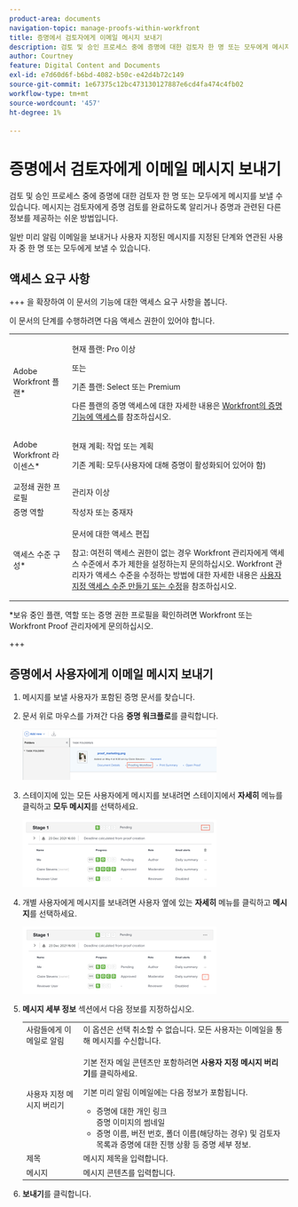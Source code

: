 ```yaml
---
product-area: documents
navigation-topic: manage-proofs-within-workfront
title: 증명에서 검토자에게 이메일 메시지 보내기
description: 검토 및 승인 프로세스 중에 증명에 대한 검토자 한 명 또는 모두에게 메시지를 보낼 수 있습니다. 메시지는 검토자에게 증명 검토를 완료하도록 알리거나 증명과 관련된 다른 정보를 제공하는 쉬운 방법입니다.
author: Courtney
feature: Digital Content and Documents
exl-id: e7d60d6f-b6bd-4082-b50c-e42d4b72c149
source-git-commit: 1e67375c12bc473130127887e6cd4fa474c4fb02
workflow-type: tm+mt
source-wordcount: '457'
ht-degree: 1%

---
```


# 증명에서 검토자에게 이메일 메시지 보내기

검토 및 승인 프로세스 중에 증명에 대한 검토자 한 명 또는 모두에게 메시지를 보낼 수 있습니다. 메시지는 검토자에게 증명 검토를 완료하도록 알리거나 증명과 관련된 다른 정보를 제공하는 쉬운 방법입니다.

일반 미리 알림 이메일을 보내거나 사용자 지정된 메시지를 지정된 단계와 연관된 사용자 중 한 명 또는 모두에게 보낼 수 있습니다.

## 액세스 요구 사항

+++ 을 확장하여 이 문서의 기능에 대한 액세스 요구 사항을 봅니다.

이 문서의 단계를 수행하려면 다음 액세스 권한이 있어야 합니다.

<table style="table-layout:auto"> 
 <col> 
 <col> 
 <tbody> 
  <tr> 
   <td role="rowheader">Adobe Workfront 플랜*</td> 
   <td> <p>현재 플랜: Pro 이상</p> <p>또는</p> <p>기존 플랜: Select 또는 Premium</p> <p>다른 플랜의 증명 액세스에 대한 자세한 내용은 <a href="/help/quicksilver/administration-and-setup/manage-workfront/configure-proofing/access-to-proofing-functionality.md" class="MCXref xref">Workfront의 증명 기능에 액세스</a>를 참조하십시오.</p> </td> 
  </tr> 
  <tr> 
   <td role="rowheader">Adobe Workfront 라이센스*</td> 
   <td> <p>현재 계획: 작업 또는 계획</p> <p>기존 계획: 모두(사용자에 대해 증명이 활성화되어 있어야 함)</p> </td> 
  </tr> 
  <tr> 
   <td role="rowheader">교정쇄 권한 프로필 </td> 
   <td>관리자 이상</td> 
  </tr> 
  <tr> 
   <td role="rowheader">증명 역할</td> 
   <td>작성자 또는 중재자</td> 
  </tr> 
  <tr> 
   <td role="rowheader">액세스 수준 구성*</td> 
   <td> <p>문서에 대한 액세스 편집</p> <p>참고: 여전히 액세스 권한이 없는 경우 Workfront 관리자에게 액세스 수준에서 추가 제한을 설정하는지 문의하십시오. Workfront 관리자가 액세스 수준을 수정하는 방법에 대한 자세한 내용은 <a href="../../../administration-and-setup/add-users/configure-and-grant-access/create-modify-access-levels.md" class="MCXref xref">사용자 지정 액세스 수준 만들기 또는 수정</a>을 참조하십시오.</p> </td> 
  </tr> 
 </tbody> 
</table>

&#42;보유 중인 플랜, 역할 또는 증명 권한 프로필을 확인하려면 Workfront 또는 Workfront Proof 관리자에게 문의하십시오.

+++

## 증명에서 사용자에게 이메일 메시지 보내기

1. 메시지를 보낼 사용자가 포함된 증명 문서를 찾습니다.
1. 문서 위로 마우스를 가져간 다음 **증명 워크플로**&#x200B;를 클릭합니다.

   ![증명 워크플로](assets/proof-workflow-doc-list-350x92.png)

1. 스테이지에 있는 모든 사용자에게 메시지를 보내려면 스테이지에서 **자세히** 메뉴를 클릭하고 **모두 메시지**&#x200B;를 선택하세요.

   ![스테이지에 있는 메시지](assets/message-stage-350x122.png)

1. 개별 사용자에게 메시지를 보내려면 사용자 옆에 있는 **자세히** 메뉴를 클릭하고 **메시지**&#x200B;를 선택하세요.

   ![메시지 사용자](assets/message-user-350x121.png)

1. **메시지 세부 정보** 섹션에서 다음 정보를 지정하십시오.

   <table style="table-layout:auto"> 
    <col> 
    <col> 
    <tbody> 
     <tr> 
      <td role="rowheader">사람들에게 이메일로 알림</td> 
      <td>이 옵션은 선택 취소할 수 없습니다. 모든 사용자는 이메일을 통해 메시지를 수신합니다.</td> 
     </tr> 
     <tr> 
      <td role="rowheader">사용자 지정 메시지 버리기</td> 
      <td> <p>기본 전자 메일 콘텐츠만 포함하려면 <strong>사용자 지정 메시지 버리기</strong>를 클릭하세요.</p> <p>기본 미리 알림 이메일에는 다음 정보가 포함됩니다.</p> 
       <ul> 
        <li>증명에 대한 개인 링크<br>증명 이미지의 썸네일<br></li> 
        <li>증명 이름, 버전 번호, 폴더 이름(해당하는 경우) 및 검토자 목록과 증명에 대한 진행 상황 등 증명 세부 정보.</li> 
       </ul> </td> 
     </tr> 
     <tr> 
      <td role="rowheader">제목</td> 
      <td>메시지 제목을 입력합니다.</td> 
     </tr> 
     <tr> 
      <td role="rowheader">메시지</td> 
      <td>메시지 콘텐츠를 입력합니다.</td> 
     </tr> 
    </tbody> 
   </table>

1. **보내기**&#x200B;를 클릭합니다.
